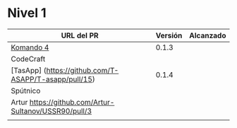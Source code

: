 # Nivel 1

| URL del PR | Versión | Alcanzado |
|------------|---------|-----------|
| [Komando 4](https://github.com/Komando4ediae/komando4Project/pull/8)  |  0.1.3       |           |
| CodeCraft  |         |           |
| [TasApp] (https://github.com/T-ASAPP/T-asapp/pull/15)     |  0.1.4       |           |
| Spútnico   |         |           |
| Artur  https://github.com/Artur-Sultanov/USSR90/pull/3    |         |           |
|            |         |           |
